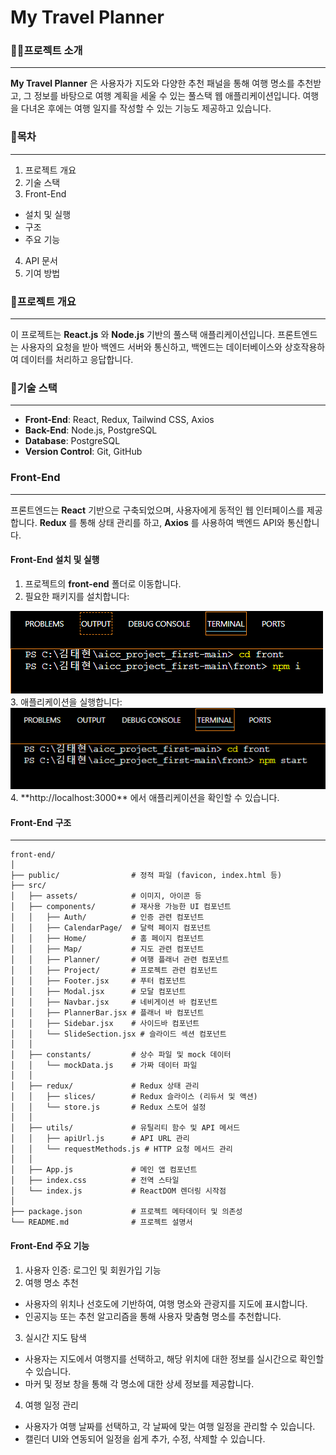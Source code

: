 # My Travel Planner

### 👨‍🏫프로젝트 소개
---
__My Travel Planner__ 은 사용자가 지도와 다양한 추천 패널을 통해 여행 명소를 추천받고, 
그 정보를 바탕으로 여행 계획을 세울 수 있는 풀스택 웹 애플리케이션입니다.
여행을 다녀온 후에는 여행 일지를 작성할 수 있는 기능도 제공하고 있습니다.

### 🧾목차
---
1. 프로젝트 개요
2. 기술 스택
3. Front-End
  + 설치 및 실행
  + 구조
  + 주요 기능
4. API 문서
5. 기여 방법

### 📝프로젝트 개요
---
이 프로젝트는 __React.js__ 와 __Node.js__ 기반의 풀스택 애플리케이션입니다. 프론트엔드는 사용자의 요청을 받아 백엔드 서버와 통신하고, 백엔드는 데이터베이스와 상호작용하여 데이터를 처리하고 응답합니다.

### 🔧기술 스택
---
+ __Front-End__: React, Redux, Tailwind CSS, Axios
+ __Back-End__: Node.js, PostgreSQL
+ __Database__: PostgreSQL
+ __Version Control__: Git, GitHub

### Front-End
---
프론트엔드는 __React__ 기반으로 구축되었으며, 사용자에게 동적인 웹 인터페이스를 제공합니다. __Redux__ 를 통해 상태 관리를 하고, __Axios__ 를 사용하여 백엔드 API와 통신합니다.

#### Front-End 설치 및 실행
1. 프로젝트의 __front-end__ 폴더로 이동합니다.
2. 필요한 패키지를 설치합니다:
<img src="./src/assets/프론트 설치 실행 과정 1.PNG">
3. 애플리케이션을 실행합니다:
<img src="./src/assets/프론트 설치 실행 과정 2.PNG">
4. **http://localhost:3000** 에서 애플리케이션을 확인할 수 있습니다.

#### Front-End 구조
---
```
front-end/
│
├── public/                # 정적 파일 (favicon, index.html 등)
├── src/
│   ├── assets/            # 이미지, 아이콘 등
│   ├── components/        # 재사용 가능한 UI 컴포넌트
│   │   ├── Auth/          # 인증 관련 컴포넌트
│   │   ├── CalendarPage/  # 달력 페이지 컴포넌트
│   │   ├── Home/          # 홈 페이지 컴포넌트
│   │   ├── Map/           # 지도 관련 컴포넌트
│   │   ├── Planner/       # 여행 플래너 관련 컴포넌트
│   │   ├── Project/       # 프로젝트 관련 컴포넌트
│   │   ├── Footer.jsx     # 푸터 컴포넌트
│   │   ├── Modal.jsx      # 모달 컴포넌트
│   │   ├── Navbar.jsx     # 네비게이션 바 컴포넌트
│   │   ├── PlannerBar.jsx # 플래너 바 컴포넌트
│   │   ├── Sidebar.jsx    # 사이드바 컴포넌트
│   │   └── SlideSection.jsx # 슬라이드 섹션 컴포넌트
│   │
│   ├── constants/         # 상수 파일 및 mock 데이터
│   │   └── mockData.js    # 가짜 데이터 파일
│   │
│   ├── redux/             # Redux 상태 관리
│   │   ├── slices/        # Redux 슬라이스 (리듀서 및 액션)
│   │   └── store.js       # Redux 스토어 설정
│   │
│   ├── utils/             # 유틸리티 함수 및 API 메서드
│   │   ├── apiUrl.js      # API URL 관리
│   │   └── requestMethods.js # HTTP 요청 메서드 관리
│   │
│   ├── App.js             # 메인 앱 컴포넌트
│   ├── index.css          # 전역 스타일
│   └── index.js           # ReactDOM 렌더링 시작점
│
├── package.json           # 프로젝트 메타데이터 및 의존성
└── README.md              # 프로젝트 설명서
```

#### Front-End 주요 기능
1. 사용자 인증: 로그인 및 회원가입 기능
2. 여행 명소 추천
 + 사용자의 위치나 선호도에 기반하여, 여행 명소와 관광지를 지도에 표시합니다.
 + 인공지능 또는 추천 알고리즘을 통해 사용자 맞춤형 명소를 추천합니다.

3. 실시간 지도 탐색
 + 사용자는 지도에서 여행지를 선택하고, 해당 위치에 대한 정보를 실시간으로 확인할 수 있습니다.
 + 마커 및 정보 창을 통해 각 명소에 대한 상세 정보를 제공합니다.

4. 여행 일정 관리
 + 사용자가 여행 날짜를 선택하고, 각 날짜에 맞는 여행 일정을 관리할 수 있습니다.
 + 캘린더 UI와 연동되어 일정을 쉽게 추가, 수정, 삭제할 수 있습니다.
